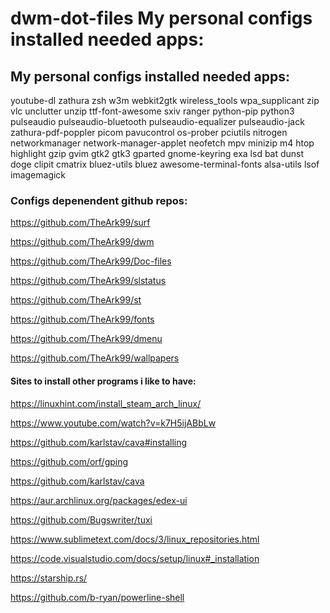 # dwm-dot-files My personal configs installed needed apps:

<h2>My personal configs installed needed apps:</h2>
youtube-dl zathura zsh w3m webkit2gtk wireless_tools wpa_supplicant zip vlc unclutter unzip ttf-font-awesome sxiv ranger python-pip python3 pulseaudio pulseaudio-bluetooth pulseaudio-equalizer pulseaudio-jack zathura-pdf-poppler picom pavucontrol os-prober pciutils nitrogen networkmanager network-manager-applet neofetch mpv minizip m4 htop highlight gzip gvim gtk2 gtk3 gparted gnome-keyring exa lsd bat dunst doge clipit cmatrix bluez-utils bluez awesome-terminal-fonts alsa-utils lsof imagemagick


<h3>Configs depenendent github repos:</h3>

https://github.com/TheArk99/surf

https://github.com/TheArk99/dwm

https://github.com/TheArk99/Doc-files

https://github.com/TheArk99/slstatus

https://github.com/TheArk99/st

https://github.com/TheArk99/fonts

https://github.com/TheArk99/dmenu

https://github.com/TheArk99/wallpapers


<h4>Sites to install other programs i like to have:</h4>

https://linuxhint.com/install_steam_arch_linux/

https://www.youtube.com/watch?v=k7H5ijABbLw

https://github.com/karlstav/cava#installing

https://github.com/orf/gping

https://github.com/karlstav/cava

https://aur.archlinux.org/packages/edex-ui

https://github.com/Bugswriter/tuxi

https://www.sublimetext.com/docs/3/linux_repositories.html

https://code.visualstudio.com/docs/setup/linux#_installation

https://starship.rs/

https://github.com/b-ryan/powerline-shell

